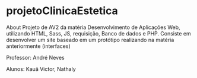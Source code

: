 # projetoClinicaEstetica
About Projeto de AV2 da matéria Desenvolvimento de Aplicações Web, utilizando HTML, Sass, JS, requisição, Banco de dados e PHP. Consiste em desenvolver um site baseado em um protótipo realizando na matéria anteriormente (interfaces)

Professor: André Neves

Alunos: Kauã Victor, Nathaly
